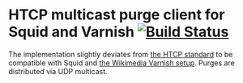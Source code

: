 # HTCP multicast purge client for Squid and Varnish [![Build Status](https://travis-ci.org/wikimedia/htcp-purge.svg)](https://travis-ci.org/wikimedia/htcp-purge)

The implementation slightly deviates from [the HTCP standard][htcp] 
to be compatible with Squid and [the Wikimedia Varnish setup][purge]. Purges
are distributed via UDP multicast.

[htcp]: https://en.wikipedia.org/wiki/Hypertext_caching_protocol
[purge]: https://wikitech.wikimedia.org/wiki/Multicast_HTCP_purging
